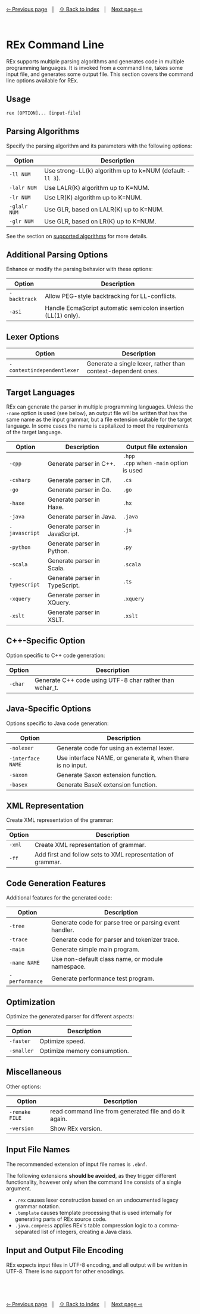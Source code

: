 <link rel="stylesheet" href="markdown.css">

[⇦ Previous page](quickstart-xslt.md) &nbsp;&nbsp;│&nbsp;&nbsp; [⇧ Back to index](../README.md#-rex-parser-generator) &nbsp;&nbsp;│&nbsp;&nbsp; [Next page ⇨ ](supported-algorithms.md)

&nbsp;
# REx Command Line

REx supports multiple parsing algorithms and generates code in multiple programming languages. It is invoked from a command line, takes some input file, and generates some output file. This section covers the command line options available for REx.

## Usage

```
rex [OPTION]... [input-file]
```

## Parsing Algorithms

Specify the parsing algorithm and its parameters with the following options:

| Option        | Description                                                     |
|---------------|-----------------------------------------------------------------|
| `-ll NUM`     | Use strong-LL(k) algorithm up to k=NUM (default: `-ll 3`).      |
| `-lalr NUM`   | Use LALR(K) algorithm up to K=NUM.                              |
| `-lr NUM`     | Use LR(K) algorithm up to K=NUM.                                |
| `-glalr NUM`  | Use GLR, based on LALR(K) up to K=NUM.                          |
| `-glr NUM`    | Use GLR, based on LR(K) up to K=NUM.                            |

See the section on [supported algorithms](supported-algorithms.md) for more details.

## Additional Parsing Options

Enhance or modify the parsing behavior with these options:

| Option        | Description                                                     |
|---------------|-----------------------------------------------------------------|
| `-backtrack`  | Allow PEG-style backtracking for LL-conflicts.                  |
| `-asi`        | Handle EcmaScript automatic semicolon insertion (LL(1) only).   |

## Lexer Options

| Option                     | Description                                                  |
|----------------------------|--------------------------------------------------------------|
| `-contextindependentlexer` | Generate a single lexer, rather than context-dependent ones. |

## Target Languages

REx can generate the parser in multiple programming languages. Unless the `-name` option is used (see below), an output file will be written that has the same name as the input grammar, but a file extension suitable for the target language. In some cases the name is capitalized to meet the requirements of the target language.

| Option        | Description                   | Output file extension                        |
|---------------|-------------------------------|----------------------------------------------|
| `-cpp`        | Generate parser in C++.       | `.hpp`<br>`.cpp` when `-main` option is used |
| `-csharp`     | Generate parser in C#.        | `.cs`                                        |
| `-go`         | Generate parser in Go.        | `.go`                                        |
| `-haxe`       | Generate parser in Haxe.      | `.hx`                                        |
| `-java`       | Generate parser in Java.      | `.java`                                      |
| `-javascript` | Generate parser in JavaScript.| `.js`                                        |
| `-python`     | Generate parser in Python.    | `.py`                                        |
| `-scala`      | Generate parser in Scala.     | `.scala`                                     |
| `-typescript` | Generate parser in TypeScript.| `.ts`                                        |
| `-xquery`     | Generate parser in XQuery.    | `.xquery`                                    |
| `-xslt`       | Generate parser in XSLT.      | `.xslt`                                      |

## C++-Specific Option

Option specific to C++ code generation:

| Option            | Description                                                 |
|-------------------|-------------------------------------------------------------|
| `-char`           | Generate C++ code using UTF-8 char rather than wchar_t.     |

## Java-Specific Options

Options specific to Java code generation:

| Option            | Description                                                 |
|-------------------|-------------------------------------------------------------|
| `-nolexer`        | Generate code for using an external lexer.                  |
| `-interface NAME` | Use interface NAME, or generate it, when there is no input. |
| `-saxon`          | Generate Saxon extension function.                          |
| `-basex`          | Generate BaseX extension function.                          |

## XML Representation

Create XML representation of the grammar:

| Option            | Description                                                 |
|-------------------|-------------------------------------------------------------|
| `-xml`            | Create XML representation of grammar.                       |
| `-ff`             | Add first and follow sets to XML representation of grammar. |

## Code Generation Features

Additional features for the generated code:

| Option            | Description                                                 |
|-------------------|-------------------------------------------------------------|
| `-tree`           | Generate code for parse tree or parsing event handler.      |
| `-trace`          | Generate code for parser and tokenizer trace.               |
| `-main`           | Generate simple main program.                               |
| `-name NAME`      | Use non-default class name, or module namespace.            |
| `-performance`    | Generate performance test program.                          |

## Optimization

Optimize the generated parser for different aspects:

| Option            | Description                                                 |
|-------------------|-------------------------------------------------------------|
| `-faster`         | Optimize speed.                                             |
| `-smaller`        | Optimize memory consumption.                                |

## Miscellaneous

Other options:

| Option            | Description                                                 |
|-------------------|-------------------------------------------------------------|
| `-remake FILE`    | read command line from generated file and do it again.      |
| `-version`        | Show REx version.                                           |

## Input File Names

The recommended extension of input file names is `.ebnf`.

The following extensions **should be avoided**, as they trigger different functionality, however only when the command line consists of a single argument.

  - `.rex` causes lexer construction based on an undocumented legacy grammar notation.
  - `.template` causes template processing that is used internally for generating parts of REx source code.
  - `.java.compress` applies REx's table compression logic to a comma-separated list of integers, creating a Java class.

## Input and Output File Encoding

REx expects input files in UTF-8 encoding, and all output will be written in UTF-8. There is no support for other encodings.

&nbsp;
---
[⇦ Previous page](quickstart-xslt.md) &nbsp;&nbsp;│&nbsp;&nbsp; [⇧ Back to index](../README.md#-rex-parser-generator) &nbsp;&nbsp;│&nbsp;&nbsp; [Next page ⇨ ](supported-algorithms.md)